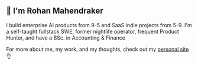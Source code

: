 ## 👋 I'm Rohan Mahendraker

I build enterprise AI products from 9-5 and SaaS indie projects from 5-9. I'm a self-taught fullstack SWE, former nightlife operator, frequent Product Hunter, and have a BSc. in Accounting & Finance


For more about me, my work, and my thoughts, check out my [personal site](https://www.mahendraker.com/) 👌




